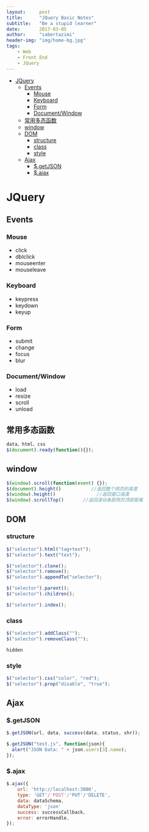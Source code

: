 ```yaml
---
layout:     post
title:      "JQuery Basic Notes"
subtitle:   "Be a stupid learner"
date:       2017-03-05
author:     "sabertazimi"
header-img: "img/home-bg.jpg"
tags:
    - Web
    - Front End
    - JQuery
---
```


* [JQuery](#jquery)
	* [Events](#events)
		* [Mouse](#mouse)
		* [Keyboard](#keyboard)
		* [Form](#form)
		* [Document/Window](#documentwindow)
	* [常用多态函数](#常用多态函数)
	* [window](#window)
	* [DOM](#dom)
		* [structure](#structure)
		* [class](#class)
		* [style](#style)
	* [Ajax](#ajax)
		* [$.getJSON](#getjson)
		* [$.ajax](#ajax-1)

# JQuery

## Events

### Mouse

-   click
-   dblclick
-   mouseenter
-   mouseleave

### Keyboard

-   keypress
-   keydown
-   keyup

### Form

-   submit
-   change
-   focus
-   blur

### Document/Window

-   load
-   resize
-   scroll
-   unload

## 常用多态函数

```js
data、html、css
$(document).ready(function(){});
```

## window

```js
$(window).scroll(function(event) {});
$(document).height()           //返回整个网页的高度
$(window).height()               //返回窗口高度
$(window).scrollTop()		//返回滚动条距网页顶部距离
```

## DOM

### structure

```javascript
$("selector").html("tag+text");
$("selector").text("text");

$("selector").clone();
$("selector").remove();
$("selector").appendTo("selector");

$("selector").parent();
$("selector").children();
```

```js
$("selector").index();
```

### class

```javascript
$("selector").addClass("");
$("selector").removeClass("");
```

```javascript
hidden
```

### style

```javascript
$("selector").css("color", "red");
$("selector").prop("disable", "true");
```

## Ajax

### $.getJSON

```javascript
$.getJSON(url, data, success(data, status, xhr));

$.getJSON("test.js", function(json){
  alert("JSON Data: " + json.users[3].name);
});
```

### $.ajax

```javascript
$.ajax({
    url: 'http://localhost:3000',
    type: 'GET'/'POST'/'PUT'/'DELETE',
    data: dataSchema,
    dataType: 'json'
    success: successCallback,
    error: errorHandle,
});
```
